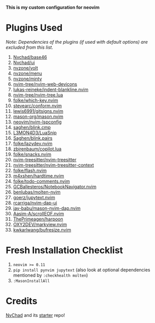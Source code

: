 **This is my custom configuration for neovim**

# Plugins Used

*Note: Dependencies of the plugins (if used with default options) are excluded from this list.*

1. [Nvchad/base46](https://github.com/NvChad/base46)
1. [Nvchad/ui](https://github.com/NvChad/ui)
1. [nvzone/volt](https://github.com/nvzone/volt)
1. [nvzone/menu](https://github.com/nvzone/menu)
1. [nvzone/minty](https://github.com/nvzone/minty)
1. [nvim-tree/nvim-web-devicons](https://github.com/nvim-tree/nvim-web-devicons)
1. [lukas-reineke/indent-blankline.nvim](https://github.com/lukas-reineke/indent-blankline.nvim)
1. [nvim-tree/nvim-tree.lua](https://github.com/nvim-tree/nvim-tree.lua)
1. [folke/which-key.nvim](https://github.com/folke/which-key.nvim)
1. [stevearc/conform.nvim](https://github.com/stevearc/conform.nvim)
1. [lewis6991/gitsigns.nvim](https://github.com/lewis6991/gitsigns.nvim)
1. [mason-org/mason.nvim](https://github.com/mason-org/mason.nvim)
1. [neovim/nvim-lspconfig](https://github.com/neovim/nvim-lspconfig)
1. [saghen/blink.cmp](https://github.com/saghen/blink.cmp)
1. [L3MON4D3/LuaSnip](https://github.com/L3MON4D3/LuaSnip)
1. [Saghen/blink.pairs](https://github.com/Saghen/blink.pairs)
1. [folke/lazydev.nvim](https://github.com/folke/lazydev.nvim)
1. [zbirenbaum/copilot.lua](https://github.com/zbirenbaum/copilot.lua)
1. [folke/snacks.nvim](https://github.com/folke/snacks.nvim)
1. [nvim-treesitter/nvim-treesitter](https://github.com/nvim-treesitter/nvim-treesitter)
1. [nvim-treesitter/nvim-treesitter-context](https://github.com/nvim-treesitter/nvim-treesitter-context)
1. [folke/flash.nvim](https://github.com/folke/flash.nvim)
1. [m4xshen/hardtime.nvim](https://github.com/m4xshen/hardtime.nvim)
1. [folke/todo-comments.nvim](https://github.com/folke/todo-comments.nvim)
1. [GCBallesteros/NotebookNavigator.nvim](https://github.com/GCBallesteros/NotebookNavigator.nvim)
1. [benlubas/molten-nvim](https://github.com/benlubas/molten-nvim)
1. [goerz/jupytext.nvim](https://github.com/goerz/jupytext.nvim)
1. [rcarriga/nvim-dap-ui](https://github.com/rcarriga/nvim-dap-ui)
1. [jay-babu/mason-nvim-dap.nvim](https://github.com/jay-babu/mason-nvim-dap.nvim)
1. [Aasim-A/scrollEOF.nvim](https://github.com/Aasim-A/scrollEOF.nvim)
1. [ThePrimeagen/harpoon](https://github.com/ThePrimeagen/harpoon)
1. [OXY2DEV/markview.nvim](https://github.com/OXY2DEV/markview.nvim)
1. [kwkarlwang/bufresize.nvim](https://github.com/kwkarlwang/bufresize.nvim)

# Fresh Installation Checklist

1. `neovim >= 0.11`
1. `pip install pynvim jupytext` (also look at optional dependencies mentioned by `:checkhealth molten`)
1. `:MasonInstallAll`

# Credits

[NvChad](https://github.com/NvChad/NvChad) and its [starter](https://github.com/NvChad/starter) repo!
